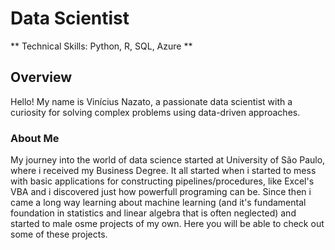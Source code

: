 # Data Scientist
** Technical Skills: Python, R, SQL, Azure **

## Overview
Hello! My name is Vinícius Nazato, a passionate data scientist with a curiosity for solving complex problems using data-driven approaches. 
### About Me
My journey into the world of data science started at University of São Paulo, where i received my Business Degree. It all started when i started to mess with basic applications for constructing pipelines/procedures, like Excel's VBA and i discovered just how powerfull programing can be. Since then i came a long way learning about machine learning (and it's fundamental foundation in statistics and linear algebra that is often neglected) and started to male osme projects of my own. Here you will be able to check out some of these projects.
